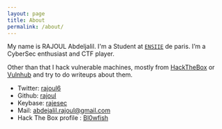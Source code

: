 ```yaml
---
layout: page
title: About
permalink: /about/
---
```


My name is RAJOUL Abdeljalil. I'm a Student at [`ENSIIE`](https://www.ensiie.fr/) de paris. I’m a CyberSec enthusiast and CTF player. 

Other than that I hack vulnerable machines, mostly from [HackTheBox](http://hackthebox.eu/) or [Vulnhub](http://vulnhub.com/) and try to do writeups about them.


* Twitter: [rajoul6](https://twitter.com/@rajoul6)
* Github: [rajoul](https://github.com/rajoul)
* Keybase: [rajesec](https://keybase.io/rajesec)
* Mail: abdejalil.rajoul@gmail.com
* Hack The Box profile : [Bl0wfish](https://www.hackthebox.eu/home/users/profile/94847)

